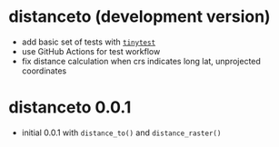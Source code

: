 # distanceto (development version)

* add basic set of tests with [`tinytest`](https://github.com/markvanderloo/tinytest/)
* use GitHub Actions for test workflow
* fix distance calculation when crs indicates long lat, unprojected coordinates

# distanceto 0.0.1

* initial 0.0.1 with `distance_to()` and `distance_raster()`
